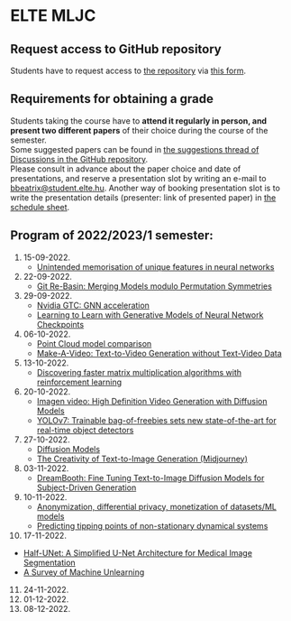 # ELTE MLJC

## Request access to GitHub repository
Students have to request access to [the repository](https://github.com/csabaiBio/elte_ml_journal_club) via [this form](https://forms.gle/2oJtnUBJ8gReymuU8). 

## Requirements for obtaining a grade  
Students taking the course have to **attend it regularly in person, and present two different papers** of their choice during the course of the semester. <br>
Some suggested papers can be found in [the suggestions thread of Discussions in the GitHub repository](https://github.com/csabaiBio/elte_ml_journal_club/discussions/95). <br>
Please consult in advance about the paper choice and date of presentations, and reserve a presentation slot by writing an e-mail to bbeatrix@student.elte.hu. Another way of booking presentation slot is to write the presentation details (presenter: link of presented paper) in [the schedule sheet](https://docs.google.com/spreadsheets/d/1RKnNpA8xfFrHnoDP68YYs5omItHR3VV3xGJ_dXvnOxE/edit?usp=sharing). <br>

## Program of 2022/2023/1 semester:
1. 15-09-2022.<br>
   - [Unintended memorisation of unique features in neural networks](https://arxiv.org/abs/2205.10079)<br>
2. 22-09-2022. <br>
   - [Git Re-Basin: Merging Models modulo Permutation Symmetries](https://arxiv.org/abs/2209.04836)<br>
3. 29-09-2022. <br> 
   - [Nvidia GTC: GNN acceleration](https://www.nvidia.com/gtc/)<br>
   - [Learning to Learn with Generative Models of Neural Network Checkpoints](https://arxiv.org/abs/2209.12892)<br>
4. 06-10-2022. <br> 
   - [Point Cloud model comparison](https://arxiv.org/abs/1612.00593)<br>
   - [Make-A-Video: Text-to-Video Generation without Text-Video Data](https://arxiv.org/abs/2209.14792)<br>
5. 13-10-2022. <br> 
   - [Discovering faster matrix multiplication algorithms with reinforcement learning](https://www.nature.com/articles/s41586-022-05172-4)<br>
6. 20-10-2022. <br> 
   - [Imagen video: High Definition Video Generation with Diffusion Models](https://imagen.research.google/video/paper.pdf)<br>
   - [YOLOv7: Trainable bag-of-freebies sets new state-of-the-art for real-time object detectors](https://arxiv.org/abs/2207.02696)<br>
7. 27-10-2022. <br> 
   - [Diffusion Models](https://arxiv.org/abs/2006.11239)<br>
   - [The Creativity of Text-to-Image Generation (Midjourney)](https://arxiv.org/abs/2206.02904)<br>
8. 03-11-2022. <br> 
   - [DreamBooth: Fine Tuning Text-to-Image Diffusion Models for Subject-Driven Generation](https://arxiv.org/abs/2208.12242)<br>
9. 10-11-2022. <br>
   - [Anonymization, differential privacy, monetization of datasets/ML models]()<br>
   - [Predicting tipping points of non-stationary dynamical systems](https://arxiv.org/abs/2207.00521)<br>
10. 17-11-2022. <br>
   - [Half-UNet: A Simplified U-Net Architecture for Medical Image Segmentation](https://www.frontiersin.org/articles/10.3389/fninf.2022.911679/full)<br>
   - [A Survey of Machine Unlearning](https://arxiv.org/abs/2209.02299)<br>
11. 24-11-2022. <br>
12. 01-12-2022. <br>
13. 08-12-2022. <br>


